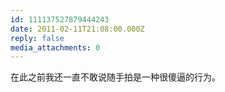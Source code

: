 ```yaml
---
id: 111137527879444243
date: 2011-02-11T21:08:00.000Z
reply: false
media_attachments: 0
---
```


在此之前我还一直不敢说随手拍是一种很傻逼的行为。 ​​​​

